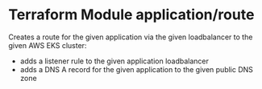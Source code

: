 # Terraform Module application/route

Creates a route for the given application via the given loadbalancer to the given AWS EKS cluster:

* adds a listener rule to the given application loadbalancer
* adds a DNS A record for the given application to the given public DNS zone
